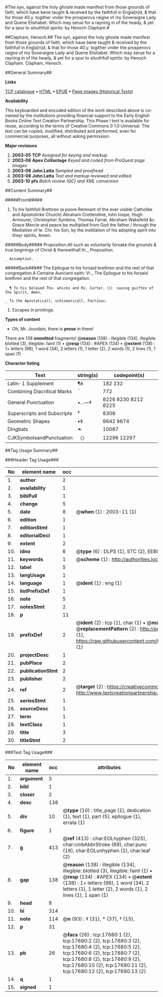 #The syn, against the holy ghoste made manifest from those grounds of faith, which haue bene taught & received by the faithfull in Engla[n]d, & that for those 40.y. togither vnder the prosperovs raigne of my Soveraigne Lady and Quene Elishabet. Which may serue for a rayning in of the heady, & yet for a spur to slouthfull spirits: by Henoch Clapham.#

##Clapham, Henoch.##
The syn, against the holy ghoste made manifest from those grounds of faith, which haue bene taught & received by the faithfull in Engla[n]d, & that for those 40.y. togither vnder the prosperovs raigne of my Soveraigne Lady and Quene Elishabet. Which may serue for a rayning in of the heady, & yet for a spur to slouthfull spirits: by Henoch Clapham.
Clapham, Henoch.

##General Summary##

**Links**

[TCP catalogue](http://www.ota.ox.ac.uk/tcp/)  • 
[HTML](http://tei.it.ox.ac.uk/tcp/Texts-HTML/free/A18/A18924.html)  • 
[EPUB](http://tei.it.ox.ac.uk/tcp/Texts-EPUB/free/A18/A18924.epub) • 
[Page images (Historical Texts)](https://data.historicaltexts.jisc.ac.uk/view?pubId=eebo-99852364e&pageId=eebo-99852364e-17680-1)

**Availability**

This keyboarded and encoded edition of the
	       work described above is co-owned by the institutions
	       providing financial support to the Early English Books
	       Online Text Creation Partnership. This Phase I text is
	       available for reuse, according to the terms of Creative
	       Commons 0 1.0 Universal. The text can be copied,
	       modified, distributed and performed, even for
	       commercial purposes, all without asking permission.

**Major revisions**

1. __2003-05__ __TCP__ *Assigned for keying and markup*
1. __2003-06__ __Apex CoVantage__ *Keyed and coded from ProQuest page images*
1. __2003-08__ __John Latta__ *Sampled and proofread*
1. __2003-08__ __John Latta__ *Text and markup reviewed and edited*
1. __2003-10__ __pfs__ *Batch review (QC) and XML conversion*

##Content Summary##

#####Front#####

1. To his faithfull Brethren (a poore Remnant of the ever visible Catholike and Apostolicke Church) Abraham Crottendine, Iohn Ioope, Hugh Armourer, Christopher Symkins, Thomas Farrat, Abraham Wakefeild &c. Grace Mercie and peace be multiplied from God the father / through the Mediation of Ie. Chr. his Son, by the instillation of his adopting spirit into theyr spirits, Amen.

#####Body#####
Proposition.All such as voluntarily forsake the grounds & true beginings of Christ & therewithall th
    _ Proposition.

    _ Assumption.

#####Back#####
The Epilogue to his forsaid brethren and the rest of that congregation.A Certaine Auncient saith: Vi
    _ The Epilogue to his forsaid brethren and the rest of that congregation.

    _ ¶ To his beloued Tho. whicks and Ri. Carter,〈◊〉 sauing guiftes of the Spirit, Amen.

    _ To the Apostaticall, schismaticall, Factious.

1. Escapes in printinge.

**Types of content**

  * Oh, Mr. Jourdain, there is **prose** in there!

There are 138 **ommitted** fragments! 
 @__reason__ (138) : illegible (134), illegible: blotted (3), illegible: faint (1)  •  @__resp__ (134) : #APEX (134)  •  @__extent__ (138) : 1+ letters (98), 1 word (34), 2 letters (1), 1 letter (2), 2 words (1), 2 lines (1), 1 span (1)

**Character listing**


|Text|string(s)|codepoint(s)|
|---|---|---|
|Latin-1 Supplement|¶è|182 232|
|Combining             Diacritical Marks|̄|772|
|General Punctuation|•…—‡|8226 8230 8212 8225|
|Superscripts             and Subscripts|⁴|8308|
|Geometric Shapes|▪◊|9642 9674|
|Dingbats|❧|10087|
|CJKSymbolsandPunctuation|〈〉|12296 12297|

##Tag Usage Summary##

###Header Tag Usage###

|No|element name|occ|attributes|
|---|---|---|---|
|1.|__author__|2||
|2.|__availability__|1||
|3.|__biblFull__|1||
|4.|__change__|5||
|5.|__date__|8| @__when__ (1) : 2003-11 (1)|
|6.|__edition__|1||
|7.|__editionStmt__|1||
|8.|__editorialDecl__|1||
|9.|__extent__|2||
|10.|__idno__|6| @__type__ (6) : DLPS (1), STC (2), EEBO-CITATION (1), PROQUEST (1), VID (1)|
|11.|__keywords__|1| @__scheme__ (1) : http://authorities.loc.gov/ (1)|
|12.|__label__|5||
|13.|__langUsage__|1||
|14.|__language__|1| @__ident__ (1) : eng (1)|
|15.|__listPrefixDef__|1||
|16.|__note__|5||
|17.|__notesStmt__|2||
|18.|__p__|11||
|19.|__prefixDef__|2| @__ident__ (2) : tcp (1), char (1)  •  @__matchPattern__ (2) : ([0-9\-]+):([0-9IVX]+) (1), (.+) (1)  •  @__replacementPattern__ (2) : http://eebo.chadwyck.com/downloadtiff?vid=$1&page=$2 (1), https://raw.githubusercontent.com/textcreationpartnership/Texts/master/tcpchars.xml#$1 (1)|
|20.|__projectDesc__|1||
|21.|__pubPlace__|2||
|22.|__publicationStmt__|2||
|23.|__publisher__|2||
|24.|__ref__|2| @__target__ (2) : https://creativecommons.org/publicdomain/zero/1.0/ (1), http://www.textcreationpartnership.org/docs/. (1)|
|25.|__seriesStmt__|1||
|26.|__sourceDesc__|1||
|27.|__term__|1||
|28.|__textClass__|1||
|29.|__title__|3||
|30.|__titleStmt__|2||


###Text Tag Usage###

|No|element name|occ|attributes|
|---|---|---|---|
|1.|__argument__|3||
|2.|__bibl__|1||
|3.|__closer__|2||
|4.|__desc__|138||
|5.|__div__|10| @__type__ (10) : title_page (1), dedication (1), text (1), part (5), epilogue (1), errata (1)|
|6.|__figure__|1||
|7.|__g__|413| @__ref__ (413) : char:EOLhyphen (325), char:cmbAbbrStroke (69), char:punc (16), char:EOLunhyphen (1), char:leaf (2)|
|8.|__gap__|138| @__reason__ (138) : illegible (134), illegible: blotted (3), illegible: faint (1)  •  @__resp__ (134) : #APEX (134)  •  @__extent__ (138) : 1+ letters (98), 1 word (34), 2 letters (1), 1 letter (2), 2 words (1), 2 lines (1), 1 span (1)|
|9.|__head__|8||
|10.|__hi__|314||
|11.|__note__|114| @__n__ (93) : ‡ (31), * (37), † (15), | (4), ❧ (6)  •  @__place__ (114) : margin (114)|
|12.|__p__|31||
|13.|__pb__|26| @__facs__ (26) : tcp:17680:1 (2), tcp:17680:2 (2), tcp:17680:3 (2), tcp:17680:4 (2), tcp:17680:5 (2), tcp:17680:6 (2), tcp:17680:7 (2), tcp:17680:8 (2), tcp:17680:9 (2), tcp:17680:10 (2), tcp:17680:11 (2), tcp:17680:12 (2), tcp:17680:13 (2)|
|14.|__q__|1||
|15.|__signed__|1||
